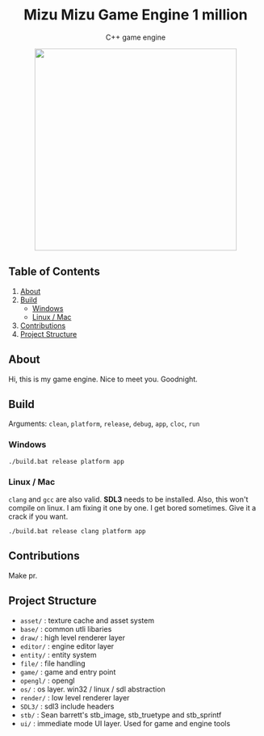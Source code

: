 <p>
<h1 align="center">Mizu Mizu Game Engine 1 million</h2>
<p align="center">C++ game engine</p>
<p align="center">
<img width="400"src="https://github.com/user-attachments/assets/7ee7d368-0b47-4dda-9650-a31f11ec7557">
</p>
</p>

## Table of Contents

1. [About](#about)
2. [Build](#build)
   - [Windows](#windows)
   - [Linux / Mac](#linux--mac)
3. [Contributions](#contributions)
4. [Project Structure](#project-structure)

## About
Hi, this is my game engine. Nice to meet you. Goodnight.

## Build

Arguments: `clean`, `platform`, `release`, `debug`, `app`, `cloc`, `run`
### Windows
```
./build.bat release platform app
```

### Linux / Mac
`clang` and `gcc` are also valid. **SDL3** needs to be installed. Also, this won't compile on linux. I am fixing it one by one. I get bored sometimes. Give it a crack if you want.
```
./build.bat release clang platform app
```

## Contributions
Make pr.

## Project Structure
- `asset/` : texture cache and asset system
- `base/` : common utli libaries
- `draw/` : high level renderer layer
- `editor/` : engine editor layer
- `entity/` : entity system
- `file/` : file handling
- `game/` : game and entry point
- `opengl/` : opengl 
- `os/` : os layer. win32 / linux / sdl abstraction
- `render/` : low level renderer layer
- `SDL3/` : sdl3 include headers
- `stb/` : Sean barrett's stb_image, stb_truetype and stb_sprintf
- `ui/` : immediate mode UI layer. Used for game and engine tools
